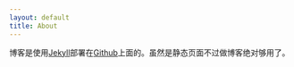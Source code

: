 ```yaml
---
layout: default
title: About
---
```


博客是使用[Jekyll](http://jekyllrb.com)部署在[Github](https://github.com)上面的。虽然是静态页面不过做博客绝对够用了。


